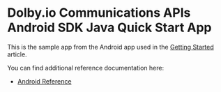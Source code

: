 # Dolby.io Communications APIs Android SDK Java Quick Start App

This is the sample app from the Android app used in the [Getting Started](https://docs.dolby.io/communications/docs/getting-started-with-android) article. 

You can find additional reference documentation here:
- [Android Reference](https://docs.dolby.io/communications/docs/android-client-sdk-voxeetsdk)
